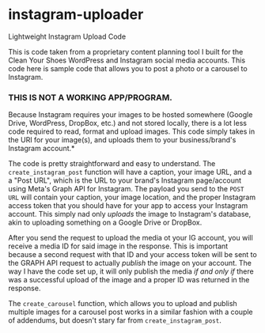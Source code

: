# instagram-uploader
Lightweight Instagram Upload Code

This is code taken from a proprietary content planning tool I built for the Clean Your Shoes WordPress and Instagram social media accounts.
This code here is sample code that allows you to post a photo or a carousel to Instagram. 

### THIS IS NOT A WORKING APP/PROGRAM.

Because Instagram requires your images to be hosted somewhere (Google Drive, WordPress, DropBox, etc.) and not stored locally, there is a lot less code required to read, format and upload images. This code simply takes in the URI for your image(s), and uploads them to your business/brand's Instagram account.*

The code is pretty straightforward and easy to understand. The `create_instagram_post` function will have a caption, your image URL, and a a "Post URL", which is the URL to your brand's Instagram page/account using Meta's Graph API for Instagram. The payload you send to the `POST URL` will contain your caption, your image location, and the proper Instagram access token that you should have for your app to access your Instagram account. This simply nad only  _uploads_ the image to Instagram's database, akin to uploading something on a Google Drive or DropBox.

After you send the request to upload the media ot your IG account, you will receive a media ID for said image in the response. This is important because a second request with that ID and your access token will be sent to the GRAPH API request to actually _publish_ the image on your account. The way I have the code set up, it will only publish the media _if and only if_ there was a successful upload of the image and a proper ID was returned in the response.

The `create_carousel` function, which allows you to upload and publish multiple images for a carousel post works in a similar fashion with a couple of addendums, but doesn't stary far from `create_instagram_post`.
